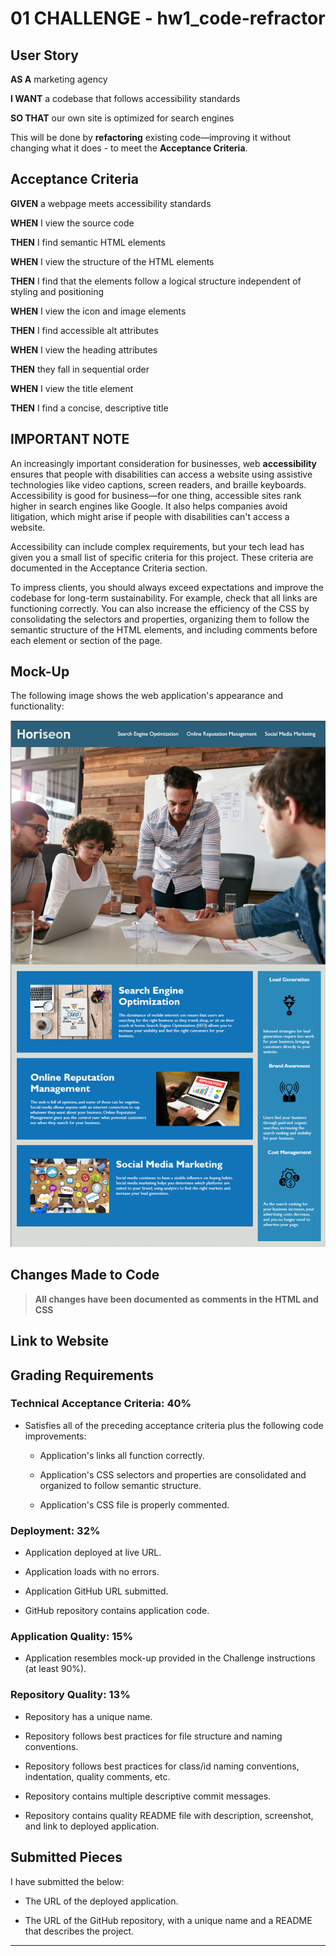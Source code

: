 # 01 CHALLENGE - hw1_code-refractor


## User Story

**AS A** marketing agency

**I WANT** a codebase that follows accessibility standards

**SO THAT** our own site is optimized for search engines

This will be done by **refactoring** existing code&mdash;improving it without changing what it does - to meet the **Acceptance Criteria**.

## Acceptance Criteria

**GIVEN** a webpage meets accessibility standards

**WHEN** I view the source code

**THEN** I find semantic HTML elements

**WHEN** I view the structure of the HTML elements

**THEN** I find that the elements follow a logical structure independent of styling and positioning

**WHEN** I view the icon and image elements

**THEN** I find accessible alt attributes

**WHEN** I view the heading attributes

**THEN** they fall in sequential order

**WHEN** I view the title element

**THEN** I find a concise, descriptive title


## IMPORTANT NOTE

An increasingly important consideration for businesses, web **accessibility** ensures that people with disabilities can access a website using assistive technologies like video captions, screen readers, and braille keyboards. Accessibility is good for business&mdash;for one thing, accessible sites rank higher in search engines like Google. It also helps companies avoid litigation, which might arise if people with disabilities can't access a website.

Accessibility can include complex requirements, but your tech lead has given you a small list of specific criteria for this project. These criteria are documented in the Acceptance Criteria section.

To impress clients, you should always exceed expectations and improve the codebase for long-term sustainability. For example, check that all links are functioning correctly. You can also increase the efficiency of the CSS by consolidating the selectors and properties, organizing them to follow the semantic structure of the HTML elements, and including comments before each element or section of the page.


## Mock-Up

The following image shows the web application's appearance and functionality:

![Alt text](<Screen Shot 2023-08-24 at 6.11.38 PM.png>)

## Changes Made to Code

> **All changes have been documented as comments in the HTML and CSS**

## Link to Website



## Grading Requirements


### Technical Acceptance Criteria: 40%

* Satisfies all of the preceding acceptance criteria plus the following code improvements:

  * Application's links all function correctly.

  * Application's CSS selectors and properties are consolidated and organized to follow semantic structure.

  * Application's CSS file is properly commented.

### Deployment: 32%

* Application deployed at live URL.

* Application loads with no errors.

* Application GitHub URL submitted.

* GitHub repository contains application code.

### Application Quality: 15%

* Application resembles mock-up provided in the Challenge instructions (at least 90%).

### Repository Quality: 13%

* Repository has a unique name.

* Repository follows best practices for file structure and naming conventions.

* Repository follows best practices for class/id naming conventions, indentation, quality comments, etc.

* Repository contains multiple descriptive commit messages.

* Repository contains quality README file with description, screenshot, and link to deployed application.

## Submitted Pieces

I have submitted the below:

* The URL of the deployed application.

* The URL of the GitHub repository, with a unique name and a README that describes the project.

---

